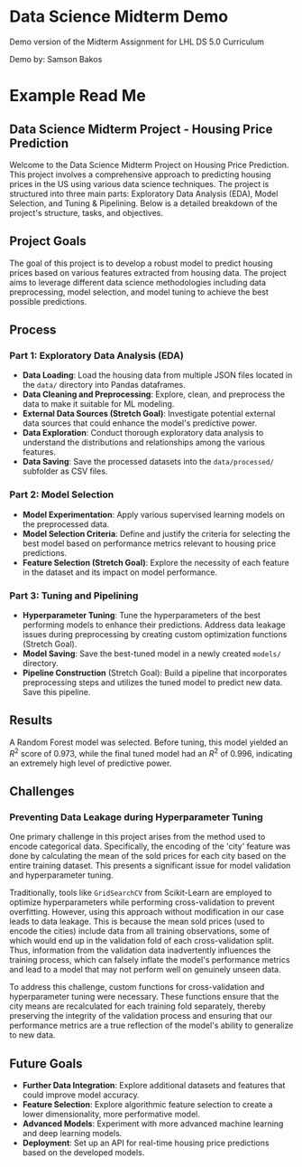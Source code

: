 # Data Science Midterm Demo

Demo version of the Midterm Assignment for LHL DS 5.0 Curriculum

Demo by: Samson Bakos

# Example Read Me 

## Data Science Midterm Project - Housing Price Prediction

Welcome to the Data Science Midterm Project on Housing Price Prediction. This project involves a comprehensive approach to predicting housing prices in the US using various data science techniques. The project is structured into three main parts: Exploratory Data Analysis (EDA), Model Selection, and Tuning & Pipelining. Below is a detailed breakdown of the project's structure, tasks, and objectives.

## Project Goals
The goal of this project is to develop a robust model to predict housing prices based on various features extracted from housing data. The project aims to leverage different data science methodologies including data preprocessing, model selection, and model tuning to achieve the best possible predictions.

## Process

### Part 1: Exploratory Data Analysis (EDA)
- **Data Loading**: Load the housing data from multiple JSON files located in the `data/` directory into Pandas dataframes.
- **Data Cleaning and Preprocessing**: Explore, clean, and preprocess the data to make it suitable for ML modeling. 
- **External Data Sources (Stretch Goal)**: Investigate potential external data sources that could enhance the model's predictive power. 
- **Data Exploration**: Conduct thorough exploratory data analysis to understand the distributions and relationships among the various features.
- **Data Saving**: Save the processed datasets into the `data/processed/` subfolder as CSV files.

### Part 2: Model Selection
- **Model Experimentation**: Apply various supervised learning models on the preprocessed data.
- **Model Selection Criteria**: Define and justify the criteria for selecting the best model based on performance metrics relevant to housing price predictions.
- **Feature Selection (Stretch Goal)**: Explore the necessity of each feature in the dataset and its impact on model performance. 

### Part 3: Tuning and Pipelining
- **Hyperparameter Tuning**: Tune the hyperparameters of the best performing models to enhance their predictions. Address data leakage issues during preprocessing by creating custom optimization functions (Stretch Goal). 
- **Model Saving**: Save the best-tuned model in a newly created `models/` directory.
- **Pipeline Construction** (Stretch Goal): Build a pipeline that incorporates preprocessing steps and utilizes the tuned model to predict new data. Save this pipeline. 

## Results
A Random Forest model was selected. Before tuning, this model yielded an $R^2$ score of 0.973, while the final tuned model had an $R^2$ of 0.996, indicating an extremely high level of predictive power. 

## Challenges

### Preventing Data Leakage during Hyperparameter Tuning

One primary challenge in this project arises from the method used to encode categorical data. Specifically, the encoding of the 'city' feature was done by calculating the mean of the sold prices for each city based on the entire training dataset. This presents a significant issue for model validation and hyperparameter tuning. 

Traditionally, tools like `GridSearchCV` from Scikit-Learn are employed to optimize hyperparameters while performing cross-validation to prevent overfitting. However, using this approach without modification in our case leads to data leakage. This is because the mean sold prices (used to encode the cities) include data from all training observations, some of which would end up in the validation fold of each cross-validation split. Thus, information from the validation data inadvertently influences the training process, which can falsely inflate the model's performance metrics and lead to a model that may not perform well on genuinely unseen data.

To address this challenge, custom functions for cross-validation and hyperparameter tuning were necessary. These functions ensure that the city means are recalculated for each training fold separately, thereby preserving the integrity of the validation process and ensuring that our performance metrics are a true reflection of the model's ability to generalize to new data.

## Future Goals
- **Further Data Integration**: Explore additional datasets and features that could improve model accuracy.
- **Feature Selection**: Explore algorithmic feature selection to create a lower dimensionality, more performative model.
- **Advanced Models**: Experiment with more advanced machine learning and deep learning models.
- **Deployment**: Set up an API for real-time housing price predictions based on the developed models.


